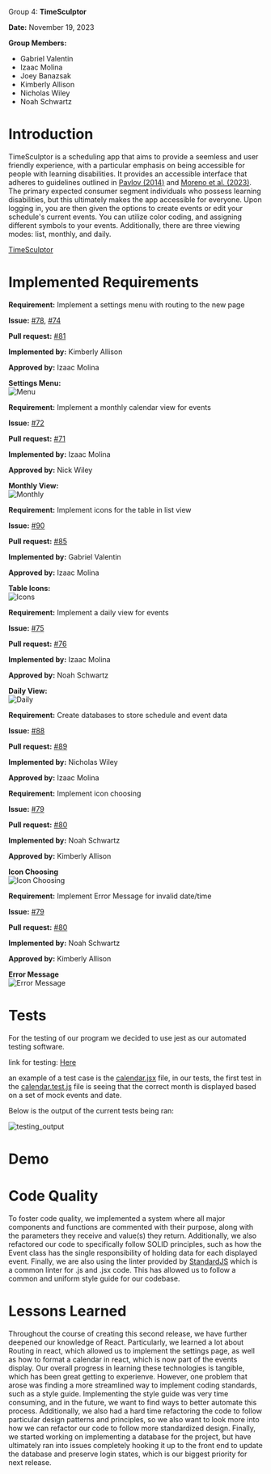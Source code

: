 Group 4: **TimeSculptor**

**Date:** November 19, 2023

**Group Members:**

- Gabriel Valentin
- Izaac Molina
- Joey Banazsak
- Kimberly Allison
- Nicholas Wiley
- Noah Schwartz

# Introduction
 TimeSculptor is a scheduling app that aims to provide a seemless and user friendly experience, with a particular emphasis on being accessible for people with learning disabilities. It provides an accessible interface that adheres to guidelines outlined in [Pavlov (2014)](https://www.scirp.org/html/7-9301792_43152.htm) and [Moreno et al. (2023)](https://link.springer.com/article/10.1007/s10209-023-00986-z). The primary expected consumer segment individuals who possess learning disabilities, but this ultimately makes the app accessible for everyone. Upon logging in, you are then given the options to create events or edit your schedule's current events. You can utilize color coding, and assigning different symbols to your events. Additionally, there are three viewing modes: list, monthly, and daily.

[TimeSculptor](https://github.com/nickw409/TimeSculptor)

# Implemented Requirements

**Requirement:** Implement a settings menu with routing to the new page     

**Issue:** [#78](https://github.com/nickw409/TimeSculptor/issues/78), [#74](https://github.com/nickw409/TimeSculptor/issues/74)     

**Pull request:** [#81](https://github.com/nickw409/TimeSculptor/pull/81)    

**Implemented by:** Kimberly Allison      

**Approved by:** Izaac Molina   

**Settings Menu:**    
![Menu](../assets/settings_menu.png)   

**Requirement:** Implement a monthly calendar view for events 

**Issue:** [#72](https://github.com/nickw409/TimeSculptor/issues/72) 

**Pull request:** [#71](https://github.com/nickw409/TimeSculptor/pull/71)

**Implemented by:** Izaac Molina

**Approved by:** Nick Wiley 

**Monthly View:**    
![Monthly](../assets/monthly_view.png)   

**Requirement:** Implement icons for the table in list view 

**Issue:** [#90](https://github.com/nickw409/TimeSculptor/issues/90)

**Pull request:** [#85](https://github.com/nickw409/TimeSculptor/pull/85)

**Implemented by:** Gabriel Valentin

**Approved by:** Izaac Molina

**Table Icons:**    
![Icons](../assets/chicken-example.png) 

**Requirement:** Implement a daily view for events

**Issue:** [#75](https://github.com/nickw409/TimeSculptor/issues/75)   

**Pull request:** [#76](https://github.com/nickw409/TimeSculptor/pull/76)   

**Implemented by:** Izaac Molina

**Approved by:** Noah Schwartz

**Daily View:**    
![Daily](../assets/daily_view.png)   

**Requirement:** Create databases to store schedule and event data     

**Issue:** [#88](https://github.com/nickw409/TimeSculptor/issues/88) 

**Pull request:** [#89](https://github.com/nickw409/TimeSculptor/pull/89)    

**Implemented by:** Nicholas Wiley     

**Approved by:** Izaac Molina



**Requirement:** Implement icon choosing

**Issue:** [#79](https://github.com/nickw409/TimeSculptor/issues/79)   

**Pull request:** [#80](https://github.com/nickw409/TimeSculptor/pull/80)   

**Implemented by:** Noah Schwartz

**Approved by:** Kimberly Allison

**Icon Choosing**    
![Icon Choosing](../assets/Icon_choose.png)   

**Requirement:** Implement Error Message for invalid date/time

**Issue:** [#79](https://github.com/nickw409/TimeSculptor/issues/79)   

**Pull request:** [#80](https://github.com/nickw409/TimeSculptor/pull/80)   

**Implemented by:** Noah Schwartz

**Approved by:** Kimberly Allison

**Error Message**    
![Error Message](../assets/error_message.png)   


# Tests

For the testing of our program we decided to use jest as our automated testing software. 

link for testing: [Here](https://github.com/nickw409/TimeSculptor/tree/main/TimeSculptor/src/components/__tests__)

an example of a test case is the [calendar.jsx](https://github.com/nickw409/TimeSculptor/tree/main/TimeSculptor/src/components/calendar.jsx) file, in our tests, the first test in the [calendar.test.js](https://github.com/nickw409/TimeSculptor/tree/main/TimeSculptor/src/components/__tests__/calendar.test.js) file is seeing that the correct month is displayed based on a set of mock events and date. 

Below is the output of the current tests being ran:

![testing_output](../assets/deliverable6_testing.PNG)

# Demo



# Code Quality

To foster code quality, we implemented a system where all major components and functions are commented with their purpose, along with the parameters they receive and value(s) they return. Additionally, we also refactored our code to specifically follow SOLID principles, such as how the Event class has the single responsibility of holding data for each displayed event. Finally, we are also using the linter provided by [StandardJS](https://github.com/standard/standard) which is a common linter for .js and .jsx code. This has allowed us to follow a common and uniform style guide for our codebase.

# Lessons Learned

Throughout the course of creating this second release, we have further deepened our knowledge of React. Particularly, we learned a lot about Routing in react, which allowed us to implement the settings page, as well as how to format a calendar in react, which is now part of the events display. Our overall progress in learning these technologies is tangible, which has been great getting to experienve. However, one problem that arose was finding a more streamlined way to implement coding standards, such as a style guide. Implementing the style guide was very time consuming, and in the future, we want to find ways to better automate this process. Additionally, we also had a hard time refactoring the code to follow particular design patterns and principles, so we also want to look more into how we can refactor our code to follow more standardized design. Finally, we started working on implementing a database for the project, but have ultimately ran into issues completely hooking it up to the front end to update the database and preserve login states, which is our biggest priority for next release.





